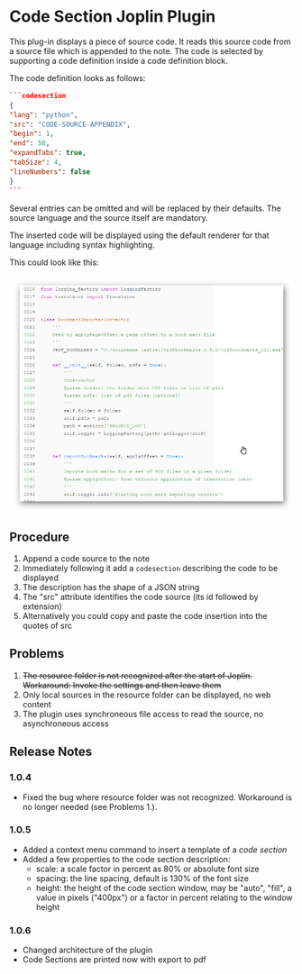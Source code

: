 # Code Section Joplin Plugin

This plug-in displays a piece of source code. It reads this source code from a source file which is appended to the note. The code is selected by supporting a code definition inside a code definition block.

The code definition looks as follows:

````json
```codesection
{
"lang": "python",
"src": "CODE-SOURCE-APPENDIX",
"begin": 1,
"end": 50,
"expandTabs": true,
"tabSize": 4,
"lineNumbers": false
}
```
````

Several entries can be omitted and will be replaced by their defaults. The source language and
the source itself are mandatory.

The inserted code will be displayed using the default renderer for that language including syntax
highlighting.

This could look like this:

![Python Source Code](./doc/Python%20Source%20Code.png)

## Procedure

 1. Append a code source to the note
 1. Immediately following it add a `codesection` describing the code to be displayed
 1. The description has the shape of a JSON string
 1. The "src" attribute identifies the code source (its id followed by extension)
 1. Alternatively you could copy and paste the code insertion into the quotes of src

## Problems

 1. ~~The resource folder is not recognized after the start of Joplin. Workaround: Invoke the settings and then leave them~~
 2. Only local sources in the resource folder can be displayed, no web content
 3. The plugin uses synchroneous file access to read the source, no asynchroneous access

## Release Notes

### 1.0.4

- Fixed the bug where resource folder was not recognized. Workaround is no longer needed (see Problems 1.).

### 1.0.5

- Added a context menu command to insert a template of a *code section*
- Added a few properties to the code section description:
  - scale: a scale factor in percent as 80% or absolute font size
  - spacing: the line spacing, default is 130% of the font size
  - height: the height of the code section window, may be "auto", "fill", a value in pixels ("400px") or a factor in 
percent relating to the window height

### 1.0.6

- Changed architecture of the plugin
- Code Sections are printed now with export to pdf
